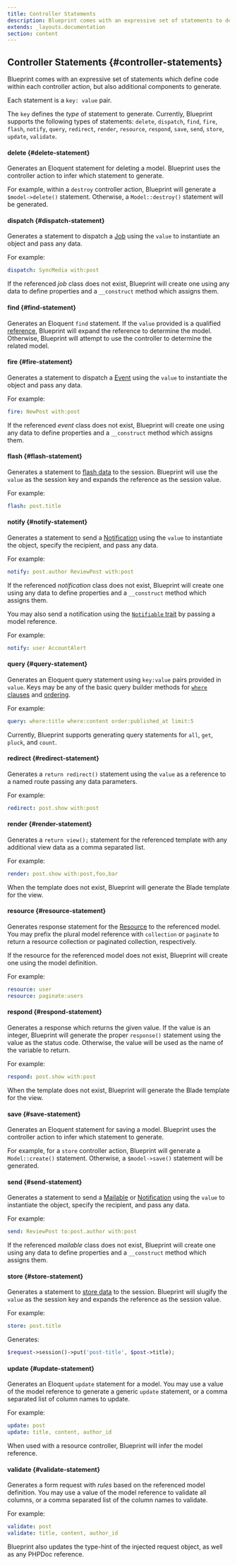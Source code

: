 ```yaml
---
title: Controller Statements
description: Blueprint comes with an expressive set of statements to define behavior common within Laravel controllers.
extends: _layouts.documentation
section: content
---
```

## Controller Statements {#controller-statements}
Blueprint comes with an expressive set of statements which define code within each controller action, but also additional components to generate.

Each statement is a `key: value` pair.

The `key` defines the _type_ of statement to generate. Currently, Blueprint supports the following types of statements: `delete`, `dispatch`, `find`, `fire`, `flash`, `notify`, `query`, `redirect`, `render`, `resource`, `respond`, `save`, `send`, `store`, `update`, `validate`.


#### delete {#delete-statement}
Generates an Eloquent statement for deleting a model. Blueprint uses the controller action to infer which statement to generate.

For example, within a `destroy` controller action, Blueprint will generate a `$model->delete()` statement. Otherwise, a `Model::destroy()` statement will be generated.


#### dispatch {#dispatch-statement}
Generates a statement to dispatch a [Job](https://laravel.com/docs/queues#creating-jobs) using the `value` to instantiate an object and pass any data.

For example:

```yaml
dispatch: SyncMedia with:post
```

If the referenced _job_ class does not exist, Blueprint will create one using any data to define properties and a `__construct` method which assigns them.


#### find {#find-statement}
Generates an Eloquent `find` statement. If the `value` provided is a qualified [reference](#references), Blueprint will expand the reference to determine the model. Otherwise, Blueprint will attempt to use the controller to determine the related model.


#### fire {#fire-statement}
Generates a statement to dispatch a [Event](https://laravel.com/docs/events#defining-events) using the `value` to instantiate the object and pass any data.

For example:

```yaml
fire: NewPost with:post
```

If the referenced _event_ class does not exist, Blueprint will create one using any data to define properties and a `__construct` method which assigns them.


#### flash {#flash-statement}
Generates a statement to [flash data](https://laravel.com/docs/session#flash-data) to the session. Blueprint will use the `value` as the session key and expands the reference as the session value.

For example:

```yaml
flash: post.title
```

#### notify {#notify-statement}
Generates a statement to send a [Notification](https://laravel.com/docs/notifications) using the `value` to instantiate the object, specify the recipient, and pass any data.

For example:

```yaml
notify: post.author ReviewPost with:post
```

If the referenced _notification_ class does not exist, Blueprint will create one using any data to define properties and a `__construct` method which assigns them.

You may also send a notification using the [`Notifiable` trait](https://laravel.com/docs/notifications#using-the-notifiable-trait) by passing a model reference.

For example:

```yaml
notify: user AccountAlert
```


#### query {#query-statement}
Generates an Eloquent query statement using `key:value` pairs provided in `value`. Keys may be any of the basic query builder methods for [`where` clauses](https://laravel.com/docs/queries#where-clauses) and [ordering](https://laravel.com/docs/queries#ordering-grouping-limit-and-offset).

For example:

```yaml
query: where:title where:content order:published_at limit:5
```

Currently, Blueprint supports generating query statements for `all`, `get`, `pluck`, and `count`.


#### redirect {#redirect-statement}
Generates a `return redirect()` statement using the `value` as a reference to a named route passing any data parameters.

For example:

```yaml
redirect: post.show with:post
```


#### render {#render-statement}
Generates a `return view();` statement for the referenced template with any additional view data as a comma separated list.

For example:

```yaml
render: post.show with:post,foo,bar
```

When the template does not exist, Blueprint will generate the Blade template for the view.


#### resource {#resource-statement}
Generates response statement for the [Resource](https://laravel.com/docs/eloquent-resources) to the referenced model. You may prefix the plural model reference with `collection` or `paginate` to return a resource collection or paginated collection, respectively.

If the resource for the referenced model does not exist, Blueprint will create one using the model definition.

For example:

```yaml
resource: user
resource: paginate:users
```


#### respond {#respond-statement}
Generates a response which returns the given value. If the value is an integer, Blueprint will generate the proper `response()` statement using the value as the status code. Otherwise, the value will be used as the name of the variable to return.

For example:

```yaml
respond: post.show with:post
```

When the template does not exist, Blueprint will generate the Blade template for the view.


#### save {#save-statement}
Generates an Eloquent statement for saving a model. Blueprint uses the controller action to infer which statement to generate.

For example, for a `store` controller action, Blueprint will generate a `Model::create()` statement. Otherwise, a `$model->save()` statement will be generated.


#### send {#send-statement}
Generates a statement to send a [Mailable](https://laravel.com/docs/mail#generating-mailables) or [Notification](https://laravel.com/docs/7.x/notifications) using the `value` to instantiate the object, specify the recipient, and pass any data.

For example:

```yaml
send: ReviewPost to:post.author with:post
```

If the referenced _mailable_ class does not exist, Blueprint will create one using any data to define properties and a `__construct` method which assigns them.


#### store {#store-statement}
Generates a statement to [store data](https://laravel.com/docs/session#storing-data) to the session. Blueprint will slugify the `value` as the session key and expands the reference as the session value.

For example:

```yaml
store: post.title
```

Generates:

```php
$request->session()->put('post-title', $post->title);
```


#### update {#update-statement}
Generates an Eloquent `update` statement for a model. You may use a value of the model reference to generate a generic `update` statement, or a comma separated list of column names to update.

For example:

```yaml
update: post
update: title, content, author_id
```

When used with a resource controller, Blueprint will infer the model reference.

#### validate {#validate-statement}
Generates a form request with _rules_ based on the referenced model definition. You may use a value of the model reference to validate all columns, or a comma separated list of the column names to validate.

For example:

```yaml
validate: post
validate: title, content, author_id
```

Blueprint also updates the type-hint of the injected request object, as well as any PHPDoc reference.
